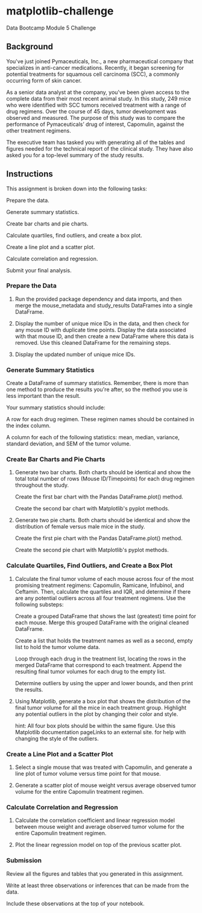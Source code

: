 # matplotlib-challenge
Data Bootcamp Module 5 Challenge

## Background
You've just joined Pymaceuticals, Inc., a new pharmaceutical company that specializes in anti-cancer medications. Recently, it began screening for potential treatments for squamous cell carcinoma (SCC), a commonly occurring form of skin cancer.

As a senior data analyst at the company, you've been given access to the complete data from their most recent animal study. In this study, 249 mice who were identified with SCC tumors received treatment with a range of drug regimens. Over the course of 45 days, tumor development was observed and measured. The purpose of this study was to compare the performance of Pymaceuticals’ drug of interest, Capomulin, against the other treatment regimens.

The executive team has tasked you with generating all of the tables and figures needed for the technical report of the clinical study. They have also asked you for a top-level summary of the study results.

## Instructions
This assignment is broken down into the following tasks:

Prepare the data.

Generate summary statistics.

Create bar charts and pie charts.

Calculate quartiles, find outliers, and create a box plot.

Create a line plot and a scatter plot.

Calculate correlation and regression.

Submit your final analysis.

### Prepare the Data
1. Run the provided package dependency and data imports, and then merge the mouse_metadata and study_results DataFrames into a single DataFrame.

2. Display the number of unique mice IDs in the data, and then check for any mouse ID with duplicate time points. Display the data associated with that mouse ID, and then create a new DataFrame where this data is removed. Use this 
   cleaned DataFrame for the remaining steps.

3. Display the updated number of unique mice IDs.

### Generate Summary Statistics

Create a DataFrame of summary statistics. Remember, there is more than one method to produce the results you're after, so the method you use is less important than the result.

Your summary statistics should include:

  A row for each drug regimen. These regimen names should be contained in the index column.

  A column for each of the following statistics: mean, median, variance, standard deviation, and SEM of the tumor volume.

### Create Bar Charts and Pie Charts
1. Generate two bar charts. Both charts should be identical and show the total total number of rows (Mouse ID/Timepoints) for each drug regimen throughout the study.

   Create the first bar chart with the Pandas DataFrame.plot() method.

   Create the second bar chart with Matplotlib's pyplot methods.

2. Generate two pie charts. Both charts should be identical and show the distribution of female versus male mice in the study.

   Create the first pie chart with the Pandas DataFrame.plot() method.

   Create the second pie chart with Matplotlib's pyplot methods.

### Calculate Quartiles, Find Outliers, and Create a Box Plot
1. Calculate the final tumor volume of each mouse across four of the most promising treatment regimens: Capomulin, Ramicane, Infubinol, and Ceftamin. Then, calculate the quartiles and IQR, and determine if there are any potential 
   outliers across all four treatment regimens. Use the following substeps:

   Create a grouped DataFrame that shows the last (greatest) time point for each mouse. Merge this grouped DataFrame with the original cleaned DataFrame.

   Create a list that holds the treatment names as well as a second, empty list to hold the tumor volume data.

   Loop through each drug in the treatment list, locating the rows in the merged DataFrame that correspond to each treatment. Append the resulting final tumor volumes for each drug to the empty list.

   Determine outliers by using the upper and lower bounds, and then print the results.

2. Using Matplotlib, generate a box plot that shows the distribution of the final tumor volume for all the mice in each treatment group. Highlight any potential outliers in the plot by changing their color and style.

   hint: All four box plots should be within the same figure. Use this Matplotlib documentation pageLinks to an external site. for help with changing the style of the outliers.

### Create a Line Plot and a Scatter Plot
1. Select a single mouse that was treated with Capomulin, and generate a line plot of tumor volume versus time point for that mouse.

2. Generate a scatter plot of mouse weight versus average observed tumor volume for the entire Capomulin treatment regimen.

### Calculate Correlation and Regression
1. Calculate the correlation coefficient and linear regression model between mouse weight and average observed tumor volume for the entire Capomulin treatment regimen.

2. Plot the linear regression model on top of the previous scatter plot.

### Submission

Review all the figures and tables that you generated in this assignment. 

Write at least three observations or inferences that can be made from the data. 

Include these observations at the top of your notebook.
